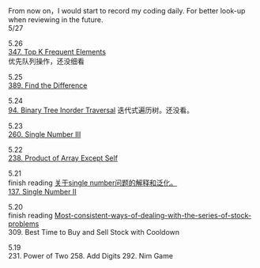 From now on，I would start to record my coding daily. 
For better look-up when reviewing in the future.<br>
5/27 

5.26<br>
[347. Top K Frequent Elements](https://leetcode.com/problems/top-k-frequent-elements/discuss/81635/3-Java-Solution-using-Array-MaxHeap-TreeMap)<br>
优先队列操作，还没细看

5.25<br>
[389. Find the Difference](https://leetcode.com/problems/find-the-difference/description/)<br>

5.24<br>
[94. Binary Tree Inorder Traversal]()
迭代式遍历树。还没看。

5.23<br>
[260. Single Number III](https://leetcode.com/problems/single-number-iii/description/)

5.22<br>
[238. Product of Array Except Self]()

5.21<br>
finish reading
[关于single number问题的解释和泛化。](https://leetcode.com/problems/single-number-ii/discuss/43295/Detailed-explanation-and-generalization-of-the-bitwise-operation-method-for-single-numbers)<br>
[137. Single Number II]()

5.20<br>
finish reading [Most-consistent-ways-of-dealing-with-the-series-of-stock-problems](https://leetcode.com/problems/best-time-to-buy-and-sell-stock-with-transaction-fee/discuss/108870/Most-consistent-ways-of-dealing-with-the-series-of-stock-problems)<br>
309. Best Time to Buy and Sell Stock with Cooldown

5.19<br>
231. Power of Two 258. Add Digits 292. Nim Game